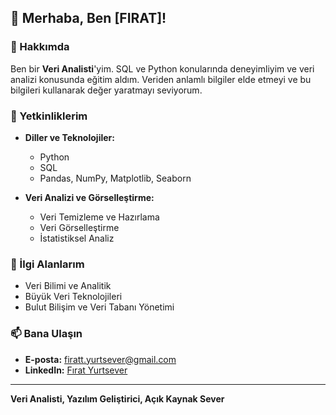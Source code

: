 ## 👋 Merhaba, Ben [FIRAT]!

### 🌟 Hakkımda

Ben bir **Veri Analisti**'yim. SQL ve Python konularında deneyimliyim ve veri analizi konusunda eğitim aldım. Veriden anlamlı bilgiler elde etmeyi ve bu bilgileri kullanarak değer yaratmayı seviyorum.

### 💼 Yetkinliklerim

- **Diller ve Teknolojiler:**
  - Python
  - SQL
  - Pandas, NumPy, Matplotlib, Seaborn

- **Veri Analizi ve Görselleştirme:**
  - Veri Temizleme ve Hazırlama
  - Veri Görselleştirme
  - İstatistiksel Analiz

### 🚀 İlgi Alanlarım

- Veri Bilimi ve Analitik
- Büyük Veri Teknolojileri
- Bulut Bilişim ve Veri Tabanı Yönetimi

### 📫 Bana Ulaşın

- **E-posta:** [firatt.yurtsever@gmail.com](mailto:firatt.yurtsever@gmail.com)
- **LinkedIn:** [Fırat Yurtsever](https://www.linkedin.com/in/fırat-yurtsever-b44b55254/)

---

**Veri Analisti, Yazılım Geliştirici, Açık Kaynak Sever**
